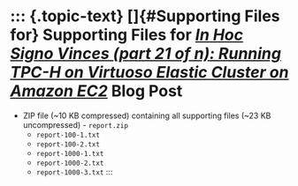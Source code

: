 ::: {.topic-text}
[]{#Supporting Files for} Supporting Files for *[In Hoc Signo Vinces (part 21 of n): Running TPC-H on Virtuoso Elastic Cluster on Amazon EC2](http://www.openlinksw.com/weblog/oerling/?id=1845)* Blog Post
===========================================================================================================================================================================================================

-   ZIP file (\~10 KB compressed) containing all supporting files (\~23
    KB uncompressed) - `report.zip`
    -   `report-100-1.txt`
    -   `report-100-2.txt`
    -   `report-1000-1.txt`
    -   `report-1000-2.txt`
    -   `report-1000-3.txt`
:::
